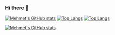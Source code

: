 ### Hi there 👋

<!--
**MehmetCanak/MehmetCanak** is a ✨ _special_ ✨ repository because its `README.md` (this file) appears on your GitHub profile.

Here are some ideas to get you started:

- 🔭 I’m currently working on ...
- 🌱 I’m currently learning ...
- 👯 I’m looking to collaborate on ...
- 🤔 I’m looking for help with ...
- 💬 Ask me about ...
- 📫 How to reach me: ...
- 😄 Pronouns: ...
- ⚡ Fun fact: ...
-->

[![Mehmet's GitHub stats](https://github-readme-stats.vercel.app/api?username=mehmetcanak&show_icons=true&langs_count=5&theme=react&layout=default)](https://github.com/mehmetcanak)
[![Top Langs](https://github-readme-stats.vercel.app/api/top-langs/?username=mehmetcanak&langs_count=8&theme=react)](https://github.com/mehmetcanak)
[![Top Langs](https://github-readme-stats.vercel.app/api/top-langs/?username=mehmetcanak&layout=compact&theme=react)](https://github.com/mehmetcanak)


[![Mehmet's GitHub stats](https://github-profile-trophy.vercel.app/?username=mehmetcanak&theme=onedark&hide_rank=true)](https://github.com/mehmetcanak/mehmetcanak)

